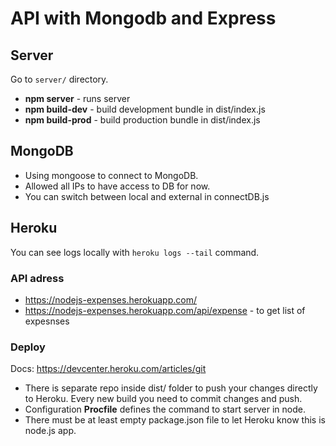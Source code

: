 # API with Mongodb and Express
## Server
Go to `server/` directory.
* **npm server** - runs server
* **npm build-dev** - build development bundle in dist/index.js 
* **npm build-prod** - build production bundle in dist/index.js
## MongoDB
* Using mongoose to connect to MongoDB.
* Allowed all IPs to have access to DB for now.
* You can switch between local and external in connectDB.js
## Heroku
You can see logs locally with `heroku logs --tail` command.
### API adress
* https://nodejs-expenses.herokuapp.com/
* https://nodejs-expenses.herokuapp.com/api/expense - to get list of expesnses
### Deploy
Docs: https://devcenter.heroku.com/articles/git  
* There is separate repo inside dist/ folder to push your changes directly to Heroku. Every new build you need to commit changes and push.  
* Configuration **Procfile** defines the command to start server in node.  
* There must be at least empty package.json file to let Heroku know this is node.js app.
